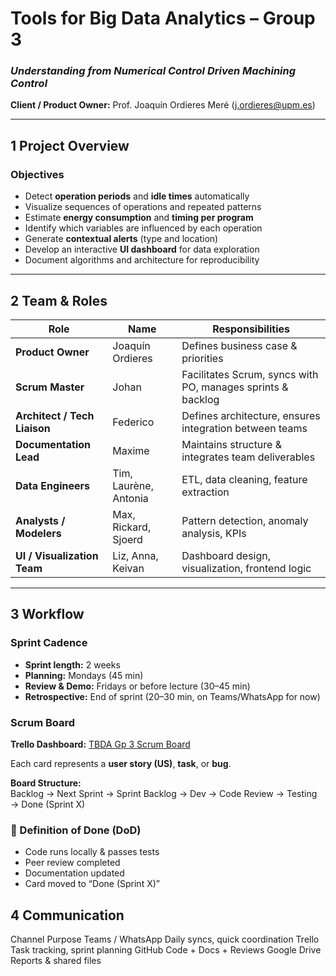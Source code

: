 # Tools for Big Data Analytics – Group 3  
### *Understanding from Numerical Control Driven Machining Control*  
**Client / Product Owner:** Prof. Joaquín Ordieres Meré ([j.ordieres@upm.es](mailto:j.ordieres@upm.es))  

---

## 1 Project Overview  

### Objectives  
- Detect **operation periods** and **idle times** automatically  
- Visualize sequences of operations and repeated patterns  
- Estimate **energy consumption** and **timing per program**  
- Identify which variables are influenced by each operation  
- Generate **contextual alerts** (type and location)  
- Develop an interactive **UI dashboard** for data exploration  
- Document algorithms and architecture for reproducibility  

---

## 2 Team & Roles  

| Role | Name | Responsibilities |
|------|------|------------------|
| **Product Owner** | Joaquín Ordieres | Defines business case & priorities |
| **Scrum Master** | Johan | Facilitates Scrum, syncs with PO, manages sprints & backlog |
| **Architect / Tech Liaison** | Federico | Defines architecture, ensures integration between teams |
| **Documentation Lead** | Maxime | Maintains structure & integrates team deliverables |
| **Data Engineers** | Tim, Laurène, Antonia | ETL, data cleaning, feature extraction |
| **Analysts / Modelers** | Max, Rickard, Sjoerd | Pattern detection, anomaly analysis, KPIs |
| **UI / Visualization Team** | Liz, Anna, Keivan | Dashboard design, visualization, frontend logic |

---

## 3 Workflow  

### Sprint Cadence  
- **Sprint length:** 2 weeks  
- **Planning:** Mondays (45 min)  
- **Review & Demo:** Fridays or before lecture (30–45 min)  
- **Retrospective:** End of sprint (20–30 min, on Teams/WhatsApp for now)

### Scrum Board  
**Trello Dashboard:** [TBDA Gp 3 Scrum Board](https://trello.com/b/VoTlCAOa/tbda-gp-3-scrum-board)  
 
Each card represents a **user story (US)**, **task**, or **bug**.  

**Board Structure:**  
Backlog → Next Sprint → Sprint Backlog → Dev → Code Review → Testing → Done (Sprint X)

### 🎯 Definition of Done (DoD)
- Code runs locally & passes tests  
- Peer review completed  
- Documentation updated  
- Card moved to “Done (Sprint X)”  

## 4 Communication
Channel	Purpose
Teams / WhatsApp	Daily syncs, quick coordination
Trello	Task tracking, sprint planning
GitHub	Code + Docs + Reviews
Google Drive	Reports & shared files
